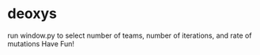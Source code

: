 # deoxys
run window.py to select number of teams, number of iterations, and rate of mutations
Have Fun!
